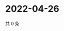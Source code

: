 # 2022-04-26

共 0 条

<!-- BEGIN WEIBO -->
<!-- 最后更新时间 Tue Apr 26 2022 18:01:30 GMT+0800 (China Standard Time) -->

<!-- END WEIBO -->
